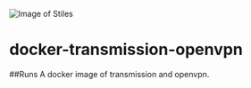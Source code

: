 ![Image of Stiles](https://storage.googleapis.com/stiles-images/StilesLogo.png)
# docker-transmission-openvpn
##Runs A docker image of transmission and openvpn.

